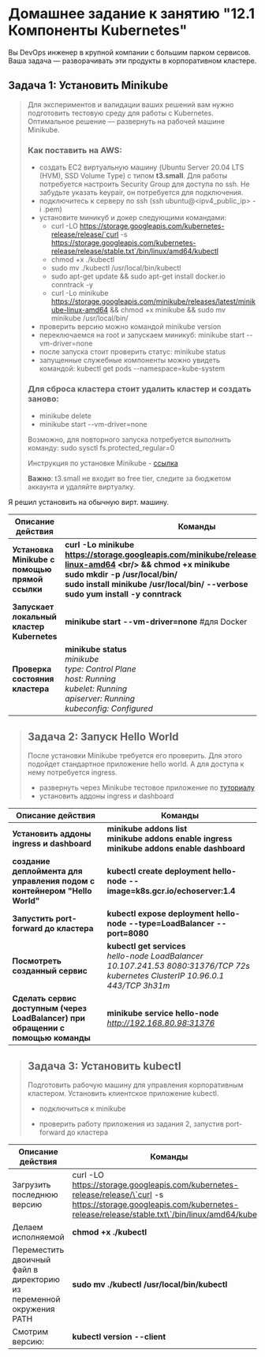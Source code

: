 # Домашнее задание к занятию "12.1 Компоненты Kubernetes"

Вы DevOps инженер в крупной компании с большим парком сервисов. Ваша задача — разворачивать эти продукты в корпоративном кластере. 

## Задача 1: Установить Minikube

> Для экспериментов и валидации ваших решений вам нужно подготовить тестовую среду для работы с Kubernetes. Оптимальное решение — развернуть на рабочей машине Minikube.
>
> ### Как поставить на AWS:
> - создать EC2 виртуальную машину (Ubuntu Server 20.04 LTS (HVM), SSD Volume Type) с типом **t3.small**. Для работы потребуется настроить Security Group для доступа по ssh. Не забудьте указать keypair, он потребуется для подключения.
> - подключитесь к серверу по ssh (ssh ubuntu@<ipv4_public_ip> -i <keypair>.pem)
> - установите миникуб и докер следующими командами:
>   - curl -LO https://storage.googleapis.com/kubernetes-release/release/`curl -s https://storage.googleapis.com/kubernetes-release/release/stable.txt`/bin/linux/amd64/kubectl
>   - chmod +x ./kubectl
>   - sudo mv ./kubectl /usr/local/bin/kubectl
>   - sudo apt-get update && sudo apt-get install docker.io conntrack -y
>   - curl -Lo minikube https://storage.googleapis.com/minikube/releases/latest/minikube-linux-amd64 && chmod +x minikube && sudo mv minikube /usr/local/bin/
> - проверить версию можно командой minikube version
> - переключаемся на root и запускаем миникуб: minikube start --vm-driver=none
> - после запуска стоит проверить статус: minikube status
> - запущенные служебные компоненты можно увидеть командой: kubectl get pods --namespace=kube-system
>
> ### Для сброса кластера стоит удалить кластер и создать заново:
> - minikube delete
> - minikube start --vm-driver=none
>
> Возможно, для повторного запуска потребуется выполнить команду: sudo sysctl fs.protected_regular=0
>
> Инструкция по установке Minikube - [ссылка](https://kubernetes.io/ru/docs/tasks/tools/install-minikube/)
>
> **Важно**: t3.small не входит во free tier, следите за бюджетом аккаунта и удаляйте виртуалку.

Я решил установить на обычную вирт. машину.



| Описание действия                              | Команды                                                      |
| ---------------------------------------------- | ------------------------------------------------------------ |
| **Установка Minikube с помощью прямой ссылки** | **curl -Lo minikube https://storage.googleapis.com/minikube/releases/latest/minikube-linux-amd64 \<br/>  && chmod +x minikube<br/>sudo mkdir -p /usr/local/bin/<br/>sudo install minikube /usr/local/bin/  --verbose <br/>sudo yum install -y conntrack** |
| **Запускает локальный кластер Kubernetes**     | **minikube start --vm-driver=none**   #для Docker            |
| **Проверка состояния кластера**                | **minikube status**<br/>*minikube<br/>type: Control Plane<br/>host: Running<br/>kubelet: Running<br/>apiserver: Running<br/>kubeconfig: Configured* |



> ## Задача 2: Запуск Hello World
>
> После установки Minikube требуется его проверить. Для этого подойдет стандартное приложение hello world. А для доступа к нему потребуется ingress.
>
> - развернуть через Minikube тестовое приложение по [туториалу](https://kubernetes.io/ru/docs/tutorials/hello-minikube/#%D1%81%D0%BE%D0%B7%D0%B4%D0%B0%D0%BD%D0%B8%D0%B5-%D0%BA%D0%BB%D0%B0%D1%81%D1%82%D0%B5%D1%80%D0%B0-minikube)
> - установить аддоны ingress и dashboard
>

| Описание действия                                            | Команды                                                      |
| ------------------------------------------------------------ | ------------------------------------------------------------ |
| **Установить аддоны ingress и dashboard**                    | **minikube addons list<br/>minikube addons enable ingress<br/>minikube addons enable dashboard** |
| **создание деплоймента для управления подом c контейнером "Hello World"** | **kubectl create deployment hello-node --image=k8s.gcr.io/echoserver:1.4** |
| **Запустить port-forward до кластера**                       | **kubectl expose deployment hello-node --type=LoadBalancer --port=8080** |
| **Посмотреть  созданный сервис**                             | **kubectl get services**<br/>*hello-node   LoadBalancer   10.107.241.53   <pending>     8080:31376/TCP   72s<br/>kubernetes   ClusterIP      10.96.0.1       <none>        443/TCP          3h31m* |
| **Сделать сервис доступным (через LoadBalancer) при обращении с помощью команды** | **minikube service hello-node** <br/>*http://192.168.80.98:31376* |



> ## Задача 3: Установить kubectl
>
>
> Подготовить рабочую машину для управления корпоративным кластером. Установить клиентское приложение kubectl.
> - подключиться к minikube 
> 
>-  проверить работу приложения из задания 2, запустив port-forward до кластера

  

  

  | Описание действия                                            | Команды                                                      |
  | ------------------------------------------------------------ | ------------------------------------------------------------ |
  | Загрузить последнюю версию                                   | curl -LO https://storage.googleapis.com/kubernetes-release/release/\`curl -s    https://storage.googleapis.com/kubernetes-release/release/stable.txt\`/bin/linux/amd64/kubectl |
  | Делаем исполняемой                                           | **chmod +x ./kubectl**                                       |
  | Переместить двоичный файл в директорию из переменной окружения PATH | **sudo mv ./kubectl /usr/local/bin/kubectl**                 |
  | Смотрим  версию:                                             | **kubectl version --client**                                 |

  
